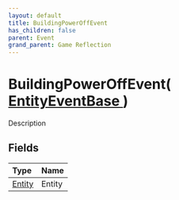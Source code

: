 ```yaml
---
layout: default
title: BuildingPowerOffEvent
has_children: false
parent: Event
grand_parent: Game Reflection
---
```

# BuildingPowerOffEvent( [ EntityEventBase ](/riftbreaker-wiki/docs/game-reflection/events/entity_event_base/) )
Description 

## Fields

| Type | Name |
|:----------|:--------------|
| [Entity](/riftbreaker-wiki/docs/game-reflection/classes/entity/) | Entity |

